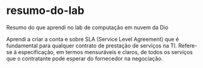 # resumo-do-lab
Resumo do que aprendi no lab de computação em nuvem da Dio

Aprendi a criar a conta e sobre SLA (Service Level Agreement) que é fundamental para qualquer contrato de prestação de serviços na TI. Refere-se à especificação, em termos mensuráveis e claros, de todos os serviços que o contratante pode esperar do fornecedor na negociação.

